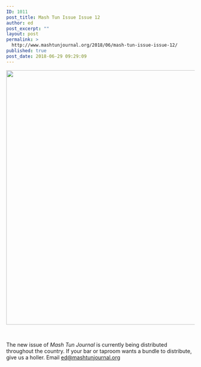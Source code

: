 ```yaml
---
ID: 1011
post_title: Mash Tun Issue Issue 12
author: ed
post_excerpt: ""
layout: post
permalink: >
  http://www.mashtunjournal.org/2018/06/mash-tun-issue-issue-12/
published: true
post_date: 2018-06-29 09:29:09
---
```

<a href="http://www.mashtunjournal.org/?attachment_id=1012" rel="attachment wp-att-1012"><img class="alignnone size-large wp-image-1012" src="http://www.mashtunjournal.org/wp-content/uploads/2018/06/mashtun12cover-550x680.jpg" alt="" width="550" height="680" /></a>

&nbsp;

The new issue of <em>Mash Tun Journal</em> is currently being distributed throughout the country. If your bar or taproom wants a bundle to distribute, give us a holler. Email ed@mashtunjournal.org